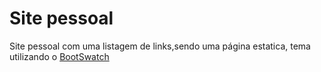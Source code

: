 # Site pessoal
Site pessoal com uma listagem de links,sendo uma página estatica, tema utilizando o [BootSwatch](https://bootswatch.com/)
